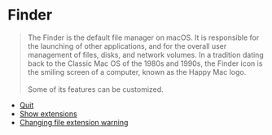# Finder

> The Finder is the default file manager on macOS. It is responsible for the launching of other applications, and for the overall user management of files, disks, and network volumes. In a tradition dating back to the Classic Mac OS of the 1980s and 1990s, the Finder icon is the smiling screen of a computer, known as the Happy Mac logo.<br><br> Some of its features can be customized.

- [Quit](./QuitMenuItem/readme.md)
- [Show extensions](./AppleShowAllExtensions/readme.md)
- [Changing file extension warning](./FXEnableExtensionChangeWarning/readme.md)
